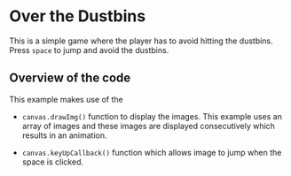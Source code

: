 # Over the Dustbins
This is a simple game where the player has to avoid hitting the dustbins. Press `space` to jump and avoid the dustbins.

## Overview of the code
This example makes use of the

+ `canvas.drawImg()`  function to display the images. This example uses an array of images and these images are displayed consecutively which results in an animation.

+ `canvas.keyUpCallback()` function which allows image to jump when the space is clicked.